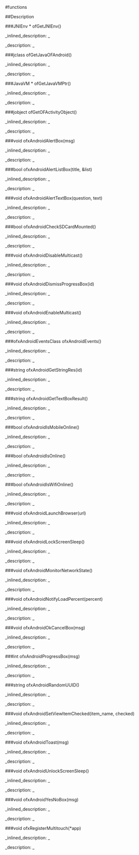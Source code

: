 #functions


<!--
_visible: True_
_advanced: False_
-->

##Description






<!----------------------------------------------------------------------------->

###JNIEnv * ofGetJNIEnv()

<!--
_syntax: ofGetJNIEnv()_
_name: ofGetJNIEnv_
_returns: JNIEnv *_
_returns_description: _
_parameters: _
_version_started: _
_version_deprecated: _
_summary: _
_constant: False_
_static: False_
_visible: True_
_advanced: False_
-->

_inlined_description: _







_description: _








<!----------------------------------------------------------------------------->

###jclass ofGetJavaOFAndroid()

<!--
_syntax: ofGetJavaOFAndroid()_
_name: ofGetJavaOFAndroid_
_returns: jclass_
_returns_description: _
_parameters: _
_version_started: _
_version_deprecated: _
_summary: _
_constant: False_
_static: False_
_visible: True_
_advanced: False_
-->

_inlined_description: _







_description: _








<!----------------------------------------------------------------------------->

###JavaVM * ofGetJavaVMPtr()

<!--
_syntax: ofGetJavaVMPtr()_
_name: ofGetJavaVMPtr_
_returns: JavaVM *_
_returns_description: _
_parameters: _
_version_started: _
_version_deprecated: _
_summary: _
_constant: False_
_static: False_
_visible: True_
_advanced: False_
-->

_inlined_description: _







_description: _








<!----------------------------------------------------------------------------->

###jobject ofGetOFActivityObject()

<!--
_syntax: ofGetOFActivityObject()_
_name: ofGetOFActivityObject_
_returns: jobject_
_returns_description: _
_parameters: _
_version_started: _
_version_deprecated: _
_summary: _
_constant: False_
_static: False_
_visible: True_
_advanced: False_
-->

_inlined_description: _







_description: _








<!----------------------------------------------------------------------------->

###void ofxAndroidAlertBox(msg)

<!--
_syntax: ofxAndroidAlertBox(msg)_
_name: ofxAndroidAlertBox_
_returns: void_
_returns_description: _
_parameters: string msg_
_version_started: _
_version_deprecated: _
_summary: _
_constant: False_
_static: False_
_visible: True_
_advanced: False_
-->

_inlined_description: _







_description: _








<!----------------------------------------------------------------------------->

###bool ofxAndroidAlertListBox(title, &list)

<!--
_syntax: ofxAndroidAlertListBox(title, &list)_
_name: ofxAndroidAlertListBox_
_returns: bool_
_returns_description: _
_parameters: string title, const vector< string > &list_
_version_started: _
_version_deprecated: _
_summary: _
_constant: False_
_static: False_
_visible: True_
_advanced: False_
-->

_inlined_description: _







_description: _








<!----------------------------------------------------------------------------->

###void ofxAndroidAlertTextBox(question, text)

<!--
_syntax: ofxAndroidAlertTextBox(question, text)_
_name: ofxAndroidAlertTextBox_
_returns: void_
_returns_description: _
_parameters: string question, string text_
_version_started: _
_version_deprecated: _
_summary: _
_constant: False_
_static: False_
_visible: True_
_advanced: False_
-->

_inlined_description: _







_description: _








<!----------------------------------------------------------------------------->

###bool ofxAndroidCheckSDCardMounted()

<!--
_syntax: ofxAndroidCheckSDCardMounted()_
_name: ofxAndroidCheckSDCardMounted_
_returns: bool_
_returns_description: _
_parameters: _
_version_started: _
_version_deprecated: _
_summary: _
_constant: False_
_static: False_
_visible: True_
_advanced: False_
-->

_inlined_description: _







_description: _








<!----------------------------------------------------------------------------->

###void ofxAndroidDisableMulticast()

<!--
_syntax: ofxAndroidDisableMulticast()_
_name: ofxAndroidDisableMulticast_
_returns: void_
_returns_description: _
_parameters: _
_version_started: _
_version_deprecated: _
_summary: _
_constant: False_
_static: False_
_visible: True_
_advanced: False_
-->

_inlined_description: _







_description: _








<!----------------------------------------------------------------------------->

###void ofxAndroidDismissProgressBox(id)

<!--
_syntax: ofxAndroidDismissProgressBox(id)_
_name: ofxAndroidDismissProgressBox_
_returns: void_
_returns_description: _
_parameters: int id_
_version_started: _
_version_deprecated: _
_summary: _
_constant: False_
_static: False_
_visible: True_
_advanced: False_
-->

_inlined_description: _







_description: _








<!----------------------------------------------------------------------------->

###void ofxAndroidEnableMulticast()

<!--
_syntax: ofxAndroidEnableMulticast()_
_name: ofxAndroidEnableMulticast_
_returns: void_
_returns_description: _
_parameters: _
_version_started: _
_version_deprecated: _
_summary: _
_constant: False_
_static: False_
_visible: True_
_advanced: False_
-->

_inlined_description: _







_description: _








<!----------------------------------------------------------------------------->

###ofxAndroidEventsClass ofxAndroidEvents()

<!--
_syntax: ofxAndroidEvents()_
_name: ofxAndroidEvents_
_returns: ofxAndroidEventsClass_
_returns_description: _
_parameters: _
_version_started: _
_version_deprecated: _
_summary: _
_constant: False_
_static: False_
_visible: True_
_advanced: False_
-->

_inlined_description: _







_description: _








<!----------------------------------------------------------------------------->

###string ofxAndroidGetStringRes(id)

<!--
_syntax: ofxAndroidGetStringRes(id)_
_name: ofxAndroidGetStringRes_
_returns: string_
_returns_description: _
_parameters: string id_
_version_started: _
_version_deprecated: _
_summary: _
_constant: False_
_static: False_
_visible: True_
_advanced: False_
-->

_inlined_description: _







_description: _








<!----------------------------------------------------------------------------->

###string ofxAndroidGetTextBoxResult()

<!--
_syntax: ofxAndroidGetTextBoxResult()_
_name: ofxAndroidGetTextBoxResult_
_returns: string_
_returns_description: _
_parameters: _
_version_started: _
_version_deprecated: _
_summary: _
_constant: False_
_static: False_
_visible: True_
_advanced: False_
-->

_inlined_description: _







_description: _








<!----------------------------------------------------------------------------->

###bool ofxAndroidIsMobileOnline()

<!--
_syntax: ofxAndroidIsMobileOnline()_
_name: ofxAndroidIsMobileOnline_
_returns: bool_
_returns_description: _
_parameters: _
_version_started: _
_version_deprecated: _
_summary: _
_constant: False_
_static: False_
_visible: True_
_advanced: False_
-->

_inlined_description: _







_description: _








<!----------------------------------------------------------------------------->

###bool ofxAndroidIsOnline()

<!--
_syntax: ofxAndroidIsOnline()_
_name: ofxAndroidIsOnline_
_returns: bool_
_returns_description: _
_parameters: _
_version_started: _
_version_deprecated: _
_summary: _
_constant: False_
_static: False_
_visible: True_
_advanced: False_
-->

_inlined_description: _







_description: _








<!----------------------------------------------------------------------------->

###bool ofxAndroidIsWifiOnline()

<!--
_syntax: ofxAndroidIsWifiOnline()_
_name: ofxAndroidIsWifiOnline_
_returns: bool_
_returns_description: _
_parameters: _
_version_started: _
_version_deprecated: _
_summary: _
_constant: False_
_static: False_
_visible: True_
_advanced: False_
-->

_inlined_description: _







_description: _








<!----------------------------------------------------------------------------->

###void ofxAndroidLaunchBrowser(url)

<!--
_syntax: ofxAndroidLaunchBrowser(url)_
_name: ofxAndroidLaunchBrowser_
_returns: void_
_returns_description: _
_parameters: string url_
_version_started: _
_version_deprecated: _
_summary: _
_constant: False_
_static: False_
_visible: True_
_advanced: False_
-->

_inlined_description: _







_description: _








<!----------------------------------------------------------------------------->

###void ofxAndroidLockScreenSleep()

<!--
_syntax: ofxAndroidLockScreenSleep()_
_name: ofxAndroidLockScreenSleep_
_returns: void_
_returns_description: _
_parameters: _
_version_started: _
_version_deprecated: _
_summary: _
_constant: False_
_static: False_
_visible: True_
_advanced: False_
-->

_inlined_description: _







_description: _








<!----------------------------------------------------------------------------->

###void ofxAndroidMonitorNetworkState()

<!--
_syntax: ofxAndroidMonitorNetworkState()_
_name: ofxAndroidMonitorNetworkState_
_returns: void_
_returns_description: _
_parameters: _
_version_started: _
_version_deprecated: _
_summary: _
_constant: False_
_static: False_
_visible: True_
_advanced: False_
-->

_inlined_description: _







_description: _








<!----------------------------------------------------------------------------->

###void ofxAndroidNotifyLoadPercent(percent)

<!--
_syntax: ofxAndroidNotifyLoadPercent(percent)_
_name: ofxAndroidNotifyLoadPercent_
_returns: void_
_returns_description: _
_parameters: float percent_
_version_started: _
_version_deprecated: _
_summary: _
_constant: False_
_static: False_
_visible: True_
_advanced: False_
-->

_inlined_description: _







_description: _








<!----------------------------------------------------------------------------->

###void ofxAndroidOkCancelBox(msg)

<!--
_syntax: ofxAndroidOkCancelBox(msg)_
_name: ofxAndroidOkCancelBox_
_returns: void_
_returns_description: _
_parameters: string msg_
_version_started: _
_version_deprecated: _
_summary: _
_constant: False_
_static: False_
_visible: True_
_advanced: False_
-->

_inlined_description: _







_description: _








<!----------------------------------------------------------------------------->

###int ofxAndroidProgressBox(msg)

<!--
_syntax: ofxAndroidProgressBox(msg)_
_name: ofxAndroidProgressBox_
_returns: int_
_returns_description: _
_parameters: string msg_
_version_started: _
_version_deprecated: _
_summary: _
_constant: False_
_static: False_
_visible: True_
_advanced: False_
-->

_inlined_description: _







_description: _








<!----------------------------------------------------------------------------->

###string ofxAndroidRandomUUID()

<!--
_syntax: ofxAndroidRandomUUID()_
_name: ofxAndroidRandomUUID_
_returns: string_
_returns_description: _
_parameters: _
_version_started: _
_version_deprecated: _
_summary: _
_constant: False_
_static: False_
_visible: True_
_advanced: False_
-->

_inlined_description: _







_description: _








<!----------------------------------------------------------------------------->

###void ofxAndroidSetViewItemChecked(item_name, checked)

<!--
_syntax: ofxAndroidSetViewItemChecked(item_name, checked)_
_name: ofxAndroidSetViewItemChecked_
_returns: void_
_returns_description: _
_parameters: string item_name, bool checked_
_version_started: _
_version_deprecated: _
_summary: _
_constant: False_
_static: False_
_visible: True_
_advanced: False_
-->

_inlined_description: _







_description: _








<!----------------------------------------------------------------------------->

###void ofxAndroidToast(msg)

<!--
_syntax: ofxAndroidToast(msg)_
_name: ofxAndroidToast_
_returns: void_
_returns_description: _
_parameters: string msg_
_version_started: _
_version_deprecated: _
_summary: _
_constant: False_
_static: False_
_visible: True_
_advanced: False_
-->

_inlined_description: _







_description: _








<!----------------------------------------------------------------------------->

###void ofxAndroidUnlockScreenSleep()

<!--
_syntax: ofxAndroidUnlockScreenSleep()_
_name: ofxAndroidUnlockScreenSleep_
_returns: void_
_returns_description: _
_parameters: _
_version_started: _
_version_deprecated: _
_summary: _
_constant: False_
_static: False_
_visible: True_
_advanced: False_
-->

_inlined_description: _







_description: _








<!----------------------------------------------------------------------------->

###void ofxAndroidYesNoBox(msg)

<!--
_syntax: ofxAndroidYesNoBox(msg)_
_name: ofxAndroidYesNoBox_
_returns: void_
_returns_description: _
_parameters: string msg_
_version_started: _
_version_deprecated: _
_summary: _
_constant: False_
_static: False_
_visible: True_
_advanced: False_
-->

_inlined_description: _







_description: _








<!----------------------------------------------------------------------------->

###void ofxRegisterMultitouch(*app)

<!--
_syntax: ofxRegisterMultitouch(*app)_
_name: ofxRegisterMultitouch_
_returns: void_
_returns_description: _
_parameters: ofxAndroidApp *app_
_version_started: _
_version_deprecated: _
_summary: _
_constant: False_
_static: False_
_visible: True_
_advanced: False_
-->

_inlined_description: _







_description: _








<!----------------------------------------------------------------------------->

